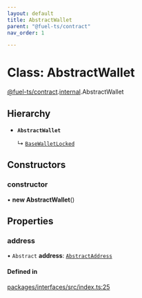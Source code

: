 ```yaml
---
layout: default
title: AbstractWallet
parent: "@fuel-ts/contract"
nav_order: 1

---
```


# Class: AbstractWallet

[@fuel-ts/contract](../index.md).[internal](../namespaces/internal.md).AbstractWallet

## Hierarchy

- **`AbstractWallet`**

  ↳ [`BaseWalletLocked`](internal-BaseWalletLocked.md)

## Constructors

### constructor

• **new AbstractWallet**()

## Properties

### address

• `Abstract` **address**: [`AbstractAddress`](internal-AbstractAddress.md)

#### Defined in

[packages/interfaces/src/index.ts:25](https://github.com/FuelLabs/fuels-ts/blob/master/packages/interfaces/src/index.ts#L25)
